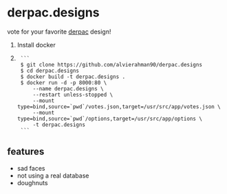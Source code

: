 # derpac.designs

vote for your favorite [derpac](https://github.com/derpac/) design!

1. Install docker
2. 
        ```
        $ git clone https://github.com/alvierahman90/derpac.designs
        $ cd derpac.designs
        $ docker build -t derpac.designs .
        $ docker run -d -p 8000:80 \
            --name derpac.designs \
            --restart unless-stopped \
            --mount type=bind,source=`pwd`/votes.json,target=/usr/src/app/votes.json \
            --mount type=bind,source=`pwd`/options,target=/usr/src/app/options \
            -t derpac.designs
        ```

## features

- sad faces
- not using a real database
- doughnuts
